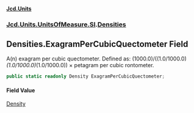 #### [Jcd.Units](index.md 'index')
### [Jcd.Units.UnitsOfMeasure.SI](Jcd.Units.UnitsOfMeasure.SI.md 'Jcd.Units.UnitsOfMeasure.SI').[Densities](Densities.md 'Jcd.Units.UnitsOfMeasure.SI.Densities')

## Densities.ExagramPerCubicQuectometer Field

A(n) exagram per cubic quectometer. Defined as: (1000.0)/((1.0/1000.0)*(1.0/1000.0)*(1.0/1000.0)) × petagram per cubic rontometer.

```csharp
public static readonly Density ExagramPerCubicQuectometer;
```

#### Field Value
[Density](Density.md 'Jcd.Units.UnitTypes.Density')